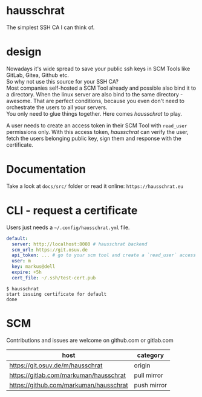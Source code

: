 # hausschrat

The simplest SSH CA I can think of.

# design

Nowadays it's wide spread to save your public ssh keys in SCM Tools like GitLab, Gitea, Github etc.  
So why not use this source for your SSH CA?  
Most companies self-hosted a SCM Tool already and possible also bind it to a directory. When the linux server are also bind to the same directory - awesome. That are perfect conditions, because you even don't need to orchestrate the users to all your servers.    
You only need to glue things together. Here comes _hausschrat_ to play.

A user needs to create an access token in their SCM Tool with `read_user` permissions only. With this access token, _hausschrat_ can verify the user, fetch the users belonging public key, sign them and response with the certificate.

# Documentation

Take a look at `docs/src/` folder or read it online: `https://hausschrat.eu`

# CLI - request a certificate

Users just needs a `~/.config/hausschrat.yml` file.

```yml
default:
  server: http://localhost:8080 # hausschrat backend
  scm_url: https://git.osuv.de 
  api_token: ... # go to your scm tool and create a `read_user` access token.
  user: m
  key: markus@dell
  expire: +5h
  cert_file: ~/.ssh/test-cert.pub 
```

```shell
$ hausschrat
start issuing certificate for default
done
```

# SCM

Contributions and issues are welcome on github.com or gitlab.com

| **host** | **category** |
| --- | --- |
| https://git.osuv.de/m/hausschrat | origin |
| https://gitlab.com/markuman/hausschrat | pull mirror |
| https://github.com/markuman/hausschrat | push mirror |